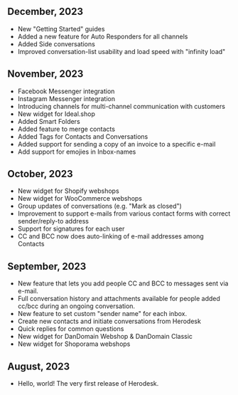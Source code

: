 ## December, 2023

* New "Getting Started" guides
* Added a new feature for Auto Responders for all channels
* Added Side conversations
* Improved conversation-list usability and load speed with "infinity load"

## November, 2023

* Facebook Messenger integration
* Instagram Messenger integration
* Introducing channels for multi-channel communication with customers
* New widget for Ideal.shop
* Added Smart Folders
* Added feature to merge contacts
* Added Tags for Contacts and Conversations
* Added support for sending a copy of an invoice to a specific e-mail
* Add support for emojies in Inbox-names

## October, 2023

* New widget for Shopify webshops
* New widget for WooCommerce webshops
* Group updates of conversations (e.g. "Mark as closed")
* Improvement to support e-mails from various contact forms with correct sender/reply-to address
* Support for signatures for each user
* CC and BCC now does auto-linking of e-mail addresses among Contacts

## September, 2023

* New feature that lets you add people CC and BCC to messages sent via e-mail.
* Full conversation history and attachments available for people added cc/bcc during an ongoing conversation.
* New feature to set custom "sender name" for each inbox.
* Create new contacts and initiate conversations from Herodesk
* Quick replies for common questions
* New widget for DanDomain Webshop & DanDomain Classic
* New widget for Shoporama webshops

## August, 2023

* Hello, world! The very first release of Herodesk.